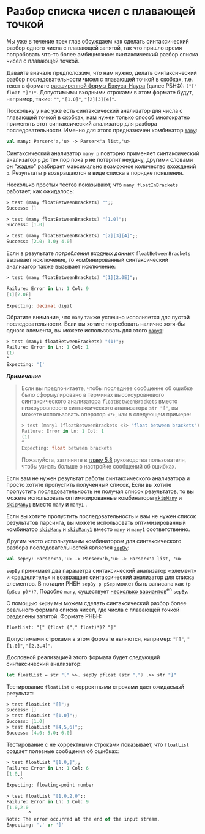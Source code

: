 # Разбор списка чисел с плавающей точкой

Мы уже в течение трех глав обсуждаем как сделать синтаксический разбор одного числа с плавающей запятой, так что пришло время попробовать что-то более амбициозное: синтаксический разбор списка чисел с плавающей точкой.

Давайте вначале предположим, что нам нужно, делать синтаксический разбор последовательности чисел с плавающей точкой в скобках, т.е. текст в формате [расширенной формы Бэкуса-Наура](https://ru.wikipedia.org/wiki/Расширенная_форма_Бэкуса_—_Наура) (далее РБНФ): `("[" float "]")*`. Допустимыми входными строками в этом формате будут, например, такие: `""`, `"[1.0]"`, `"[2][3][4]"`.

Поскольку у нас уже есть синтаксический анализатор для числа с плавающей точкой в скобках, нам нужен только способ многократно применять этот синтаксический анализатор для разбора последовательности. Именно для этого предназначен комбинатор [`many`](http://www.quanttec.com/fparsec/reference/primitives.html#members.many):
```fsharp
val many: Parser<'a,'u> -> Parser<'a list,'u>
```

Синтаксический анализатор `many p` повторно применяет синтаксический анализатор `p` до тех пор пока `p` не потерпит неудачу, другими словами он "жадно" разбирает максимально возможное количество вхождений `p`. Результаты `p` возвращаются в виде списка в порядке появления.

Несколько простых тестов показывают, что `many floatInBrackets` работает, как ожидалось:
```fsharp
> test (many floatBetweenBrackets) "";;
Success: []

> test (many floatBetweenBrackets) "[1.0]";;
Success: [1.0]

> test (many floatBetweenBrackets) "[2][3][4]";;
Success: [2.0; 3.0; 4.0]
```

Если в результате *потребления входных данных* `floatBetweenBrackets` вызывает исключение, то комбинированный синтаксический анализатор также вызывает исключение:

```fsharp
> test (many floatBetweenBrackets) "[1][2.0E]";;

Failure: Error in Ln: 1 Col: 9
[1][2.0E]
        ^
Expecting: decimal digit
```

Обратите внимание, что `many` также успешно исполняется для пустой последовательности. Если вы хотите потребовать наличие хотя-бы одного элемента, вы можете использовать для этого [`many1`](http://www.quanttec.com/fparsec/reference/primitives.html#members.many1):
```fsharp
> test (many1 floatBetweenBrackets) "(1)";;
Failure: Error in Ln: 1 Col: 1
(1)
^
Expecting: '['
```

**_Примечание_**
> Если вы предпочитаете, чтобы последнее сообщение об ошибке было сформулировано в терминах высокоуровневого синтаксического анализатора `floatBetweenBrackets` вместо низкоуровневого синтаксического анализатора `str "["`, вы можете использовать оператор `<?>`, как в следующем примере:
>```fsharp
>> test (many1 (floatBetweenBrackets <?> "float between brackets")) "(1)";;
>Failure: Error in Ln: 1 Col: 1
>(1)
>^
>Expecting: float between brackets
>```
> Пожалуйста, загляните в [главу 5.8](http://www.quanttec.com/fparsec/users-guide/customizing-error-messages.html) руководства пользователя, чтобы узнать больше о настройке сообщений об ошибках.

Если вам не нужен результат работы синтаксического анализатора и просто хотите пропустить полученный список,
Если вы хотите пропустить последовательность не получая список результатов, то вы можете использовать оптимизированные комбинаторы [`skipMany`](http://www.quanttec.com/fparsec/reference/primitives.html#members.skipMany) и [`skipMany1`](http://www.quanttec.com/fparsec/reference/primitives.html#members.skipMany1) вместо `many` и `many1` .

Если вы хотите пропустить последовательность и вам не нужен список результатов парсинга, вы можете использовать оптимизированный комбинатор [`skipMany`](http://www.quanttec.com/fparsec/reference/primitives.html#members.skipMany) и [`skipMany1`](http://www.quanttec.com/fparsec/reference/primitives.html#members.skipMany1) вместо `many` и `many1` соответственно.

Другим часто используемым комбинатором для синтаксического разбора последовательностей является [`sepBy`](http://www.quanttec.com/fparsec/reference/primitives.html#members.sepBy):

```fsharp
val sepBy: Parser<'a,'u> -> Parser<'b,'u> -> Parser<'a list, 'u>
```

`sepBy` принимает два параметра синтаксический анализатор «элемент» и «разделитель» и возвращает синтаксический анализатор для списка элементов. В нотации РНБН `sepBy p pSep` может быть записана как `(p (pSep p)*)?`, Подобно `many`, существует [несколько вариантов](http://www.quanttec.com/fparsec/reference/primitives.html#interface.sepBy-parsers)<sup>en</sup> `sepBy`.

С помощью `sepBy` мы можем сделать синтаксический разбор более реального формата списка чисел, где числа с плавающей точкой разделены запятой. Формате РНБН:

```EBNF
floatList: "[" (float ("," float)*)? "]"
```

Допустимыми строками в этом формате являются, например: `"[]"`, `"[1.0]"`, `"[2,3,4]"`.

Дословной реализацией этого формата будет следующий синтаксический анализатор:

```fsharp
let floatList = str "[" >>. sepBy pfloat (str ",") .>> str "]"
```

Тестирование `floatList` с корректными строками дает ожидаемый результат:
```fsharp
> test floatList "[]";;
Success: []
> test floatList "[1.0]";;
Success: [1.0]
> test floatList "[4,5,6]";;
Success: [4.0; 5.0; 6.0]
```

Тестирование с не корректными строками показывает, что `floatList` создает полезные сообщения об ошибках:
```fsharp
> test floatList "[1.0,]";;
Failure: Error in Ln: 1 Col: 6
[1.0,]
     ^
Expecting: floating-point number

> test floatList "[1.0,2.0";;
Failure: Error in Ln: 1 Col: 9
[1.0,2.0
        ^
Note: The error occurred at the end of the input stream.
Expecting: ',' or ']'
```